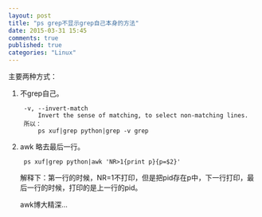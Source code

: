 ```yaml
---
layout: post
title: "ps grep不显示grep自己本身的方法"
date: 2015-03-31 15:45
comments: true
published: true
categories: "Linux"
---
```


  主要两种方式：

1. 不grep自己。
		
	    -v, --invert-match
            Invert the sense of matching, to select non-matching lines.
        所以：
			ps xuf|grep python|grep -v grep

2. awk 略去最后一行。

		ps xuf|grep python|awk 'NR>1{print p}{p=$2}'

	解释下：第一行的时候，NR=1不打印，但是把pid存在p中，下一行打印，最后一行的时候，打印的是上一行的pid。

	awk博大精深...